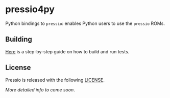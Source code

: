 # pressio4py

Python bindings to `pressio`: enables Python users to use the `pressio` ROMs.

## Building

[Here](https://github.com/Pressio/pressio4py/wiki) is a step-by-step guide on how to build and run tests.

## License
Pressio is released with the following [LICENSE](./LICENSE).

*More detailed info to come soon*.
